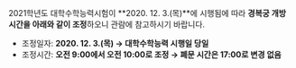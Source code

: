 2021학년도 대학수학능력시험이 **2020. 12. 3.(목)**에 시행됨에 따라 **경복궁 개방시간을 아래와 같이 조정**하오니 관람에 참고하시기 바랍니다.
- 조정일자: **2020. 12. 3.(목) → 대학수학능력 시행일 당일**
- 조정시간: **오전 9:00에서 오전 10:00로 조정 → 폐문 시간은 17:00로 변경 없음**